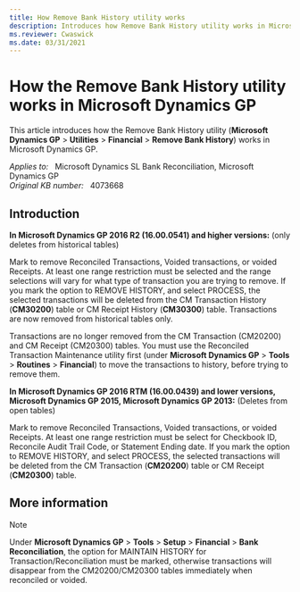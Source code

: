 ```yaml
---
title: How Remove Bank History utility works
description: Introduces how Remove Bank History utility works in Microsoft Dynamics GP.
ms.reviewer: Cwaswick
ms.date: 03/31/2021
---
```

# How the Remove Bank History utility works in Microsoft Dynamics GP

This article introduces how the Remove Bank History utility (**Microsoft Dynamics GP** > **Utilities** > **Financial** > **Remove Bank History**) works in Microsoft Dynamics GP.

_Applies to:_ &nbsp; Microsoft Dynamics SL Bank Reconciliation, Microsoft Dynamics GP  
_Original KB number:_ &nbsp; 4073668

## Introduction

**In Microsoft Dynamics GP 2016 R2 (16.00.0541) and higher versions:** (only deletes from historical tables)

Mark to remove Reconciled Transactions, Voided transactions, or voided Receipts. At least one range restriction must be selected and the range selections will vary for what type of transaction you are trying to remove. If you mark the option to REMOVE HISTORY, and select PROCESS, the selected transactions will be deleted from the CM Transaction History (**CM30200**) table or CM Receipt History (**CM30300**) table. Transactions are now removed from historical tables only.

Transactions are no longer removed from the CM Transaction (CM20200) and CM Receipt (CM20300) tables. You must use the Reconciled Transaction Maintenance utility first (under **Microsoft Dynamics GP** > **Tools** > **Routines** > **Financial**) to move the transactions to history, before trying to remove them.

**In Microsoft Dynamics GP 2016 RTM (16.00.0439) and lower versions, Microsoft Dynamics GP 2015, Microsoft Dynamics GP 2013:** (Deletes from open tables)

Mark to remove Reconciled Transactions, Voided transactions, or voided Receipts. At least one range restriction must be select for Checkbook ID, Reconcile Audit Trail Code, or Statement Ending date. If you mark the option to REMOVE HISTORY, and select PROCESS, the selected transactions will be deleted from the CM Transaction (**CM20200**) table or CM Receipt (**CM20300**) table.

## More information

> [!NOTE]
> Under **Microsoft Dynamics GP** > **Tools** > **Setup** > **Financial** > **Bank Reconciliation**, the option for MAINTAIN HISTORY for Transaction/Reconciliation must be marked, otherwise transactions will disappear from the CM20200/CM20300 tables immediately when reconciled or voided.
